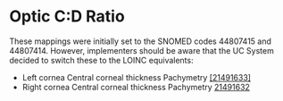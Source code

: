 # Optic C:D Ratio

These mappings were initially set to the SNOMED codes 44807415 and 44807414. However, implementers should be aware that the UC System decided to switch these to the LOINC equivalents:

* 	Left cornea Central corneal thickness Pachymetry [\[21491633\]](https://athena.ohdsi.org/search-terms/terms/21491633)
* 	Right cornea Central corneal thickness Pachymetry [21491632](https://athena.ohdsi.org/search-terms/terms/21491632)
